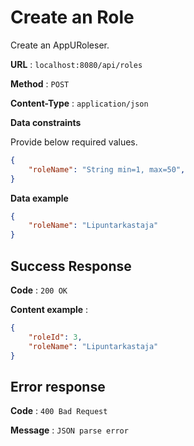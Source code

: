 # Create an Role

Create an AppURoleser.

**URL** : `localhost:8080/api/roles`

**Method** : `POST`

**Content-Type** : `application/json`

<!--**Auth required** : Yes

**Permissions required** : None -->

**Data constraints**

Provide below required values.

```json
{
    "roleName": "String min=1, max=50",
}
```

**Data example**

```json
{
    "roleName": "Lipuntarkastaja"
}

```

## Success Response

**Code** : `200 OK`  

**Content example** :
```json
{
    "roleId": 3,
    "roleName": "Lipuntarkastaja"
}
```

## Error response  

**Code** : `400 Bad Request`  

**Message** : `JSON parse error`


